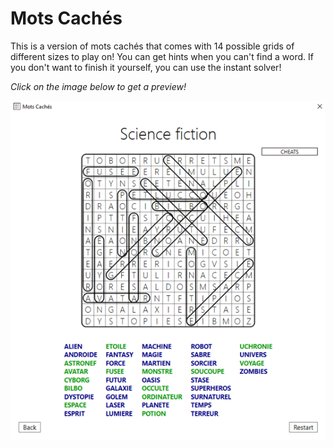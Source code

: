# Mots Cachés

This is a version of mots cachés that comes with 14 possible grids of different sizes to play on! You can get hints when you can't find a word. If you don't want to finish it yourself, you can use the instant solver!

*Click on the image below to get a preview!*

[![Watch the showcase](https://github.com/GmxMahdi/MotsCache/blob/master/motscache-thumbnail.png)](https://user-images.githubusercontent.com/76925178/103559071-8bea4300-4e83-11eb-9dbd-814dae0fbf80.mp4)
